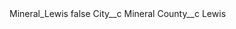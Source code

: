 <?xml version="1.0" encoding="UTF-8"?>
<CustomMetadata xmlns="http://soap.sforce.com/2006/04/metadata" xmlns:xsi="http://www.w3.org/2001/XMLSchema-instance" xmlns:xsd="http://www.w3.org/2001/XMLSchema">
    <label>Mineral_Lewis</label>
    <protected>false</protected>
    <values>
        <field>City__c</field>
        <value xsi:type="xsd:string">Mineral</value>
    </values>
    <values>
        <field>County__c</field>
        <value xsi:type="xsd:string">Lewis</value>
    </values>
</CustomMetadata>

